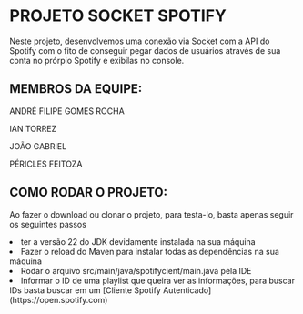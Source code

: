 <h1> PROJETO SOCKET SPOTIFY</h1>
<body>
Neste projeto, desenvolvemos uma conexão via Socket com a API do Spotify com o fito de conseguir pegar dados de usuários através de sua conta 
no prórpio Spotify e exibilas no console. 
</body>
<h2> MEMBROS DA EQUIPE: </h2>
<p>ANDRÉ FILIPE GOMES ROCHA</p>
<p>IAN TORREZ</p> 
<p> JOÃO GABRIEL </p>
<p> PÉRICLES FEITOZA </p>

<h2>COMO RODAR O PROJETO:</h2>
<p>
  <lu>
    Ao fazer o download ou clonar o projeto, para testa-lo, basta apenas seguir os seguintes passos
    <li>ter a versão 22 do JDK devidamente instalada na sua máquina</li>
    <li>Fazer o reload do Maven para instalar todas as dependências na sua máquina</li>
    <li>Rodar o arquivo src/main/java/spotifycient/main.java pela IDE</li>
    <li>Informar o ID de uma playlist que queira ver as informações, para buscar IDs basta buscar em um [Cliente Spotify Autenticado](https://open.spotify.com)</li>
  </lu>
</p>
